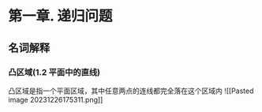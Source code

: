 # 第一章. 递归问题

## 名词解释
### 凸区域(1.2 平面中的直线)
凸区域是指一个平面区域，其中任意两点的连线都完全落在这个区域内
![[Pasted image 20231226175311.png]]
